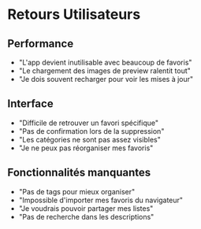 # Retours Utilisateurs

## Performance

- "L'app devient inutilisable avec beaucoup de favoris"
- "Le chargement des images de preview ralentit tout"
- "Je dois souvent recharger pour voir les mises à jour"

## Interface

- "Difficile de retrouver un favori spécifique"
- "Pas de confirmation lors de la suppression"
- "Les catégories ne sont pas assez visibles"
- "Je ne peux pas réorganiser mes favoris"

## Fonctionnalités manquantes

- "Pas de tags pour mieux organiser"
- "Impossible d'importer mes favoris du navigateur"
- "Je voudrais pouvoir partager mes listes"
- "Pas de recherche dans les descriptions"
